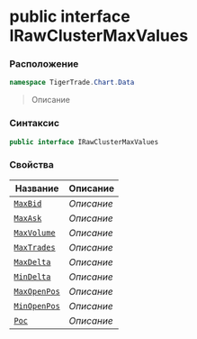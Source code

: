 
# public interface IRawClusterMaxValues
### Расположение
```csharp
namespace TigerTrade.Chart.Data
```



> Описание

### Синтаксис
```csharp
public interface IRawClusterMaxValues
```


### Свойства
| Название | Описание |
| --- | --- |
| [`MaxBid`](./IRawClusterMaxValues.cs/Свойства/MaxBid.md) | *Описание* |
| [`MaxAsk`](./IRawClusterMaxValues.cs/Свойства/MaxAsk.md) | *Описание* |
| [`MaxVolume`](./IRawClusterMaxValues.cs/Свойства/MaxVolume.md) | *Описание* |
| [`MaxTrades`](./IRawClusterMaxValues.cs/Свойства/MaxTrades.md) | *Описание* |
| [`MaxDelta`](./IRawClusterMaxValues.cs/Свойства/MaxDelta.md) | *Описание* |
| [`MinDelta`](./IRawClusterMaxValues.cs/Свойства/MinDelta.md) | *Описание* |
| [`MaxOpenPos`](./IRawClusterMaxValues.cs/Свойства/MaxOpenPos.md) | *Описание* |
| [`MinOpenPos`](./IRawClusterMaxValues.cs/Свойства/MinOpenPos.md) | *Описание* |
| [`Poc`](./IRawClusterMaxValues.cs/Свойства/Poc.md) | *Описание* |



